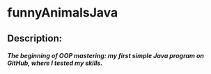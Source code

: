 # funnyAnimalsJava

<h2>Description:</h2>

<h5>The beginning of OOP mastering: my first simple Java program on GitHub, where I tested my skills.</h5>
